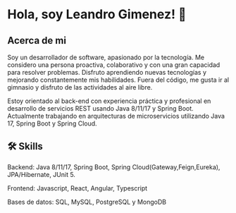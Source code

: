 
# Hola, soy Leandro Gimenez! 👋

## Acerca de mi

Soy un desarrollador de software, apasionado por la tecnología. Me considero una persona proactiva, colaborativo y con una gran capacidad para resolver problemas. Disfruto aprendiendo nuevas tecnologías y mejorando constantemente mis habilidades. Fuera del código, me gusta ir al gimnasio y disfruto de las actividades al aire libre.

Estoy orientado al back-end con experiencia práctica y profesional en desarrollo de servicios REST usando Java 8/11/17 y Spring Boot. Actualmente trabajando en arquitecturas de microservicios utilizando Java 17, Spring Boot y Spring Cloud. 


## 🛠 Skills
Backend: Java 8/11/17, Spring Boot, Spring Cloud(Gateway,Feign,Eureka), JPA/Hibernate, JUnit 5.

Frontend: Javascript, React, Angular, Typescript

Bases de datos: SQL, MySQL, PostgreSQL y MongoDB
